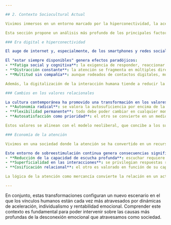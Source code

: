 ```yaml
---

## 2. Contexto Sociocultural Actual

Vivimos inmersos en un entorno marcado por la hiperconectividad, la aceleración constante y una sobreexposición sin precedentes. La tecnología digital ha modificado radicalmente nuestras formas de comunicarnos, trabajar, consumir e incluso amar. Estas transformaciones, lejos de ser neutras, configuran una nueva lógica relacional en la que los vínculos humanos se ven atravesados por nuevas tensiones, ansiedades y carencias.

Esta sección propone un análisis más profundo de los principales factores socioculturales que conforman el ecosistema actual y que favorecen la desconexión emocional como fenómeno generalizado.

### Era digital e hiperconectividad

El auge de internet y, especialmente, de los smartphones y redes sociales, ha instaurado un nuevo paradigma de comunicación: permanente, ubicuo, acelerado. Nunca antes habíamos tenido acceso a tanta información ni tantas formas de contactar con otros. Sin embargo, esta conectividad permanente no garantiza profundidad ni vínculo genuino.

El "estar siempre disponibles" genera efectos paradójicos:
- **Fatiga social y cognitiva**: la exigencia de responder, reaccionar o estar atento a múltiples canales de interacción simultáneos provoca agotamiento mental y emocional.
- **Distracción constante**: la atención se fragmenta en múltiples direcciones, dificultando la presencia plena en el aquí y ahora, condición indispensable para la conexión emocional.
- **Multitud sin compañía**: aunque rodeados de contactos digitales, muchos experimentan una profunda sensación de soledad e invisibilidad emocional.

Además, la digitalización de la interacción humana tiende a reducir la comunicación a imágenes, emojis y mensajes breves, lo cual empobrece la expresión emocional y genera malentendidos afectivos.

### Cambios en los valores relacionales

La cultura contemporánea ha promovido una transformación en los valores que guían nuestras relaciones. Se observa un desplazamiento desde principios como el compromiso, la lealtad o la estabilidad hacia otros como:
- **Autonomía radical**: se valora la autosuficiencia por encima de la interdependencia, lo que puede dificultar la construcción de lazos duraderos.
- **Flexibilidad permanente**: todo debe poder cambiar en cualquier momento, incluso las relaciones, lo que crea inestabilidad afectiva.
- **Autosatisfacción como prioridad**: el otro se convierte en un medio para la autorrealización, no en un fin en sí mismo.

Estos valores se alinean con el modelo neoliberal, que concibe a los sujetos como empresas individuales que deben optimizar su rendimiento, imagen y emocionalidad. En ese contexto, los vínculos se evalúan en términos de costo-beneficio, y el afecto tiende a mercantilizarse.

### Economía de la atención

Vivimos en una sociedad donde la atención se ha convertido en un recurso escaso y altamente codiciado. Las plataformas digitales están diseñadas para capturar y retener nuestra atención mediante técnicas de persuasión conductual, como las notificaciones constantes, el scroll infinito y los algoritmos de personalización.

Este entorno de sobreestimulación continua genera consecuencias significativas para las relaciones humanas:
- **Reducción de la capacidad de escucha profunda**: escuchar requiere atención sostenida, algo cada vez más difícil de ejercer.
- **Superficialidad en las interacciones**: se privilegian respuestas rápidas y contenidos virales sobre conversaciones significativas y pausadas.
- **Cosificación relacional**: el otro es valorado en función de su capacidad de entretener, estimular o gratificar; si no cumple esa función, se vuelve prescindible.

La lógica de la atención como mercancía convierte la relación en un acto de consumo, donde el lazo se debilita si no ofrece un retorno inmediato o sensacional.

---
```


En conjunto, estas transformaciones configuran un nuevo escenario en el que los vínculos humanos están cada vez más atravesados por dinámicas de aceleración, individualismo y rentabilidad emocional. Comprender este contexto es fundamental para poder intervenir sobre las causas más profundas de la desconexión emocional que atravesamos como sociedad.


